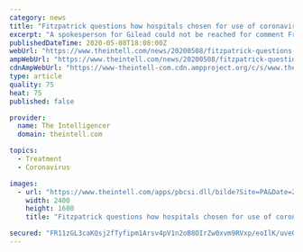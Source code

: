 ```yaml
---
category: news
title: "Fitzpatrick questions how hospitals chosen for use of coronavirus drug"
excerpt: "A spokesperson for Gilead could not be reached for comment Friday. HHS spokespersons provided links to information about the coronavirus but did not respond to requests for comment about the Remdesivir issue."
publishedDateTime: 2020-05-08T18:08:00Z
webUrl: "https://www.theintell.com/news/20200508/fitzpatrick-questions-how-hospitals-chosen-for-use-of-coronavirus-drug"
ampWebUrl: "https://www.theintell.com/news/20200508/fitzpatrick-questions-how-hospitals-chosen-for-use-of-coronavirus-drug?template=ampart"
cdnAmpWebUrl: "https://www-theintell-com.cdn.ampproject.org/c/s/www.theintell.com/news/20200508/fitzpatrick-questions-how-hospitals-chosen-for-use-of-coronavirus-drug?template=ampart"
type: article
quality: 75
heat: 75
published: false

provider:
  name: The Intelligencer
  domain: theintell.com

topics:
  - Treatment
  - Coronavirus

images:
  - url: "https://www.theintell.com/apps/pbcsi.dll/bilde?Site=PA&Date=20200508&Category=NEWS&ArtNo=200509139&Ref=AR"
    width: 2400
    height: 1600
    title: "Fitzpatrick questions how hospitals chosen for use of coronavirus drug"

secured: "FR11zGL3caKQsj2fTyfipm1Arsv4pV1n2oB8OIrZw0xvm9RVxp/eoIlK/uve0ZfYfT217JiGCixwTMM6+3AH+rqLn1SwO9ldcDo61vZ0EhTml46jBg8zP7ehpmjvleD7le9qvnX1+lcSvygQT1sTjNKJAhRXTj1CS7XQiD/WYcB4mk/McVwtFodv2W0yDxgQqqEJOGuuoruEpmrGfhYJ6RX0qgEXkIyZmD9v5yRCwdcjO+y4RJOpCEKkKLjZlEIqNQKpnzu0H0ZXKyI13UQgv20NRPLL1uYJWfwtHPalU3/V4GCGCBzwTyK9P1H2UHdv;kA++tRut80OxQ2aYC+sa2A=="
---
```


